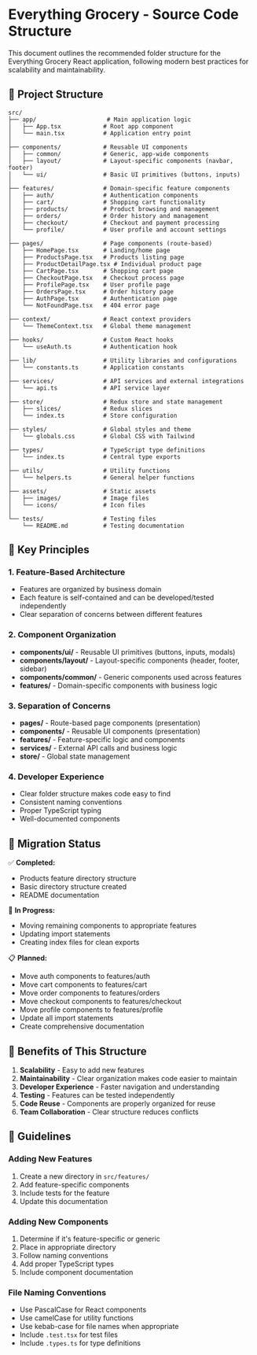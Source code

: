 # Everything Grocery - Source Code Structure

This document outlines the recommended folder structure for the Everything Grocery React application, following modern best practices for scalability and maintainability.

## 📂 Project Structure

```
src/
├── app/                    # Main application logic
│   ├── App.tsx            # Root app component
│   └── main.tsx           # Application entry point
│
├── components/            # Reusable UI components
│   ├── common/            # Generic, app-wide components
│   ├── layout/            # Layout-specific components (navbar, footer)
│   └── ui/                # Basic UI primitives (buttons, inputs)
│
├── features/              # Domain-specific feature components
│   ├── auth/              # Authentication components
│   ├── cart/              # Shopping cart functionality
│   ├── products/          # Product browsing and management
│   ├── orders/            # Order history and management
│   ├── checkout/          # Checkout and payment processing
│   └── profile/           # User profile and account settings
│
├── pages/                 # Page components (route-based)
│   ├── HomePage.tsx       # Landing/home page
│   ├── ProductsPage.tsx   # Products listing page
│   ├── ProductDetailPage.tsx # Individual product page
│   ├── CartPage.tsx       # Shopping cart page
│   ├── CheckoutPage.tsx   # Checkout process page
│   ├── ProfilePage.tsx    # User profile page
│   ├── OrdersPage.tsx     # Order history page
│   ├── AuthPage.tsx       # Authentication page
│   └── NotFoundPage.tsx   # 404 error page
│
├── context/               # React context providers
│   └── ThemeContext.tsx   # Global theme management
│
├── hooks/                 # Custom React hooks
│   └── useAuth.ts         # Authentication hook
│
├── lib/                   # Utility libraries and configurations
│   └── constants.ts       # Application constants
│
├── services/              # API services and external integrations
│   └── api.ts             # API service layer
│
├── store/                 # Redux store and state management
│   ├── slices/            # Redux slices
│   └── index.ts           # Store configuration
│
├── styles/                # Global styles and theme
│   └── globals.css        # Global CSS with Tailwind
│
├── types/                 # TypeScript type definitions
│   └── index.ts           # Central type exports
│
├── utils/                 # Utility functions
│   └── helpers.ts         # General helper functions
│
├── assets/                # Static assets
│   ├── images/            # Image files
│   └── icons/             # Icon files
│
└── tests/                 # Testing files
    └── README.md          # Testing documentation
```

## 🎯 Key Principles

### 1. **Feature-Based Architecture**
- Features are organized by business domain
- Each feature is self-contained and can be developed/tested independently
- Clear separation of concerns between different features

### 2. **Component Organization**
- **components/ui/** - Reusable UI primitives (buttons, inputs, modals)
- **components/layout/** - Layout-specific components (header, footer, sidebar)
- **components/common/** - Generic components used across features
- **features/** - Domain-specific components with business logic

### 3. **Separation of Concerns**
- **pages/** - Route-based page components (presentation)
- **components/** - Reusable UI components (presentation)
- **features/** - Feature-specific logic and components
- **services/** - External API calls and business logic
- **store/** - Global state management

### 4. **Developer Experience**
- Clear folder structure makes code easy to find
- Consistent naming conventions
- Proper TypeScript typing
- Well-documented components

## 🔄 Migration Status

✅ **Completed:**
- Products feature directory structure
- Basic directory structure created
- README documentation

🔄 **In Progress:**
- Moving remaining components to appropriate features
- Updating import statements
- Creating index files for clean exports

📋 **Planned:**
- Move auth components to features/auth
- Move cart components to features/cart
- Move order components to features/orders
- Move checkout components to features/checkout
- Move profile components to features/profile
- Update all import statements
- Create comprehensive documentation

## 🚀 Benefits of This Structure

1. **Scalability** - Easy to add new features
2. **Maintainability** - Clear organization makes code easier to maintain
3. **Developer Experience** - Faster navigation and understanding
4. **Testing** - Features can be tested independently
5. **Code Reuse** - Components are properly organized for reuse
6. **Team Collaboration** - Clear structure reduces conflicts

## 📝 Guidelines

### Adding New Features
1. Create a new directory in `src/features/`
2. Add feature-specific components
3. Include tests for the feature
4. Update this documentation

### Adding New Components
1. Determine if it's feature-specific or generic
2. Place in appropriate directory
3. Follow naming conventions
4. Add proper TypeScript types
5. Include component documentation

### File Naming Conventions
- Use PascalCase for React components
- Use camelCase for utility functions
- Use kebab-case for file names when appropriate
- Include `.test.tsx` for test files
- Include `.types.ts` for type definitions
